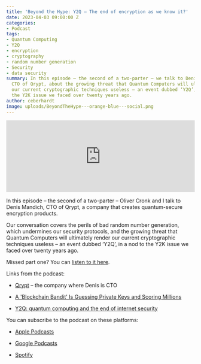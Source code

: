 ```yaml
---
title: 'Beyond the Hype: Y2Q – The end of encryption as we know it?'
date: 2023-04-03 09:00:00 Z
categories:
- Podcast
tags:
- Quantum Computing
- Y2Q
- encryption
- cryptography
- random number generation
- Security
- data security
summary: In this episode – the second of a two-parter – we talk to Denis Mandich,
  CTO of Qrypt, about the growing threat that Quantum Computers will ultimately render
  our current cryptographic techniques useless – an event dubbed ‘Y2Q’, in a nod to
  the Y2K issue we faced over twenty years ago.
author: ceberhardt
image: uploads/BeyondTheHype---orange-blue---social.png
---
```


<iframe title="Embed Player" src="https://play.libsyn.com/embed/episode/id/26350203/height/192/theme/modern/size/large/thumbnail/yes/custom-color/ffffff/time-start/00:00:00/playlist-height/200/direction/backward/download/yes" height="192" width="100%" scrolling="no" allowfullscreen="" webkitallowfullscreen="true" mozallowfullscreen="true" oallowfullscreen="true" msallowfullscreen="true" style="border: none;"></iframe>

In this episode – the second of a two-parter – Oliver Cronk and I talk to Denis Mandich, CTO of Qrypt, a company that creates quantum-secure encryption products.

Our conversation covers the perils of bad random number generation, which undermines our security protocols, and the growing threat that Quantum Computers will ultimately render our current cryptographic techniques useless – an event dubbed ‘Y2Q’, in a nod to the Y2K issue we faced over twenty years ago.

Missed part one? You can [listen to it here](https://blog.scottlogic.com/2023/03/13/beyond-the-hype-quantum-computing-part-one.html).

Links from the podcast:

* [Qrypt](https://www.qrypt.com/) – the company where Denis is CTO

* [A 'Blockchain Bandit' Is Guessing Private Keys and Scoring Millions](https://www.wired.com/story/blockchain-bandit-ethereum-weak-private-keys/)

* [Y2Q: quantum computing and the end of internet security](https://cosmosmagazine.com/science/y2q-quantum-computing-and-the-end-of-internet-security/)

You can subscribe to the podcast on these platforms:

* [Apple Podcasts](https://podcasts.apple.com/dk/podcast/beyond-the-hype/id1612265563)

* [Google Podcasts](https://podcasts.google.com/feed/aHR0cHM6Ly9mZWVkcy5saWJzeW4uY29tLzM5NTE1MC9yc3M?sa=X&ved=0CAMQ4aUDahcKEwjAxKuhz_v7AhUAAAAAHQAAAAAQAQ)

* [Spotify](https://open.spotify.com/show/2BlwBJ7JoxYpxU4GBmuR4x)
